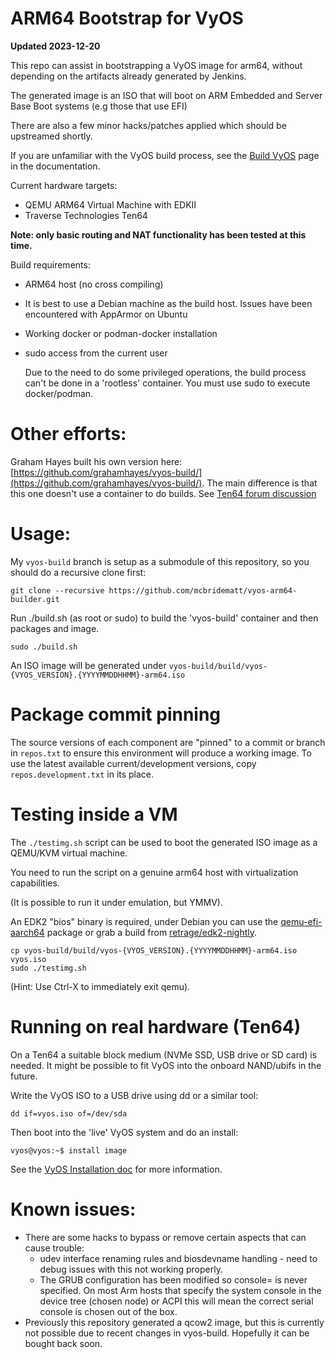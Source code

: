 # ARM64 Bootstrap for VyOS

**Updated 2023-12-20**

This repo can assist in bootstrapping a VyOS image for arm64, without
depending on the artifacts already generated by Jenkins.

The generated image is an ISO that will boot on ARM
Embedded and Server Base Boot systems (e.g those
that use EFI)

There are also a few minor hacks/patches applied which
should be upstreamed shortly.

If you are unfamiliar with the VyOS build process, see
the [Build VyOS](https://docs.vyos.io/en/latest/contributing/build-vyos.html)
page in the documentation.

Current hardware targets:
* QEMU ARM64 Virtual Machine with EDKII
* Traverse Technologies Ten64

**Note: only basic routing and NAT functionality
has been tested at this time.**

Build requirements:
* ARM64 host (no cross compiling)

* It is best to use a Debian machine as the
build host. Issues have been encountered with
AppArmor on Ubuntu

* Working docker or podman-docker installation

* sudo access from the current user

  Due to the need to do some privileged operations, the build process can't be done in a 'rootless' container. You must use sudo to execute docker/podman.

# Other efforts:

Graham Hayes built his own version here: [https://github.com/grahamhayes/vyos-build/](https://github.com/grahamhayes/vyos-build/). The main difference is that this one doesn't use a container to do builds. See [Ten64 forum discussion](https://forum.traverse.com.au/t/vyos-build-my-repo/181)


# Usage:
My `vyos-build` branch is setup as a submodule of this repository, so you should do a
recursive clone first:

```
git clone --recursive https://github.com/mcbridematt/vyos-arm64-builder.git
```

Run ./build.sh (as root or sudo) to build the 'vyos-build' container
and then packages and image.

```
sudo ./build.sh
```

An ISO image will be generated under `vyos-build/build/vyos-{VYOS_VERSION}.{YYYYMMDDHHMM}-arm64.iso`

# Package commit pinning
The source versions of each component are "pinned" to a commit or branch in `repos.txt` to ensure this
environment will produce a working image. To use the latest available current/development versions,
copy `repos.development.txt` in its place.

# Testing inside a VM
The `./testimg.sh` script can be used to boot
the generated ISO image as a QEMU/KVM virtual machine.

You need to run the script on a genuine arm64 host with virtualization
capabilities.

(It is possible to run it under emulation, but YMMV).

An EDK2 "bios" binary is required, under Debian you can use
the [qemu-efi-aarch64](https://packages.debian.org/buster/qemu-efi-aarch64) package
or grab a build from [retrage/edk2-nightly](https://retrage.github.io/edk2-nightly/).

```
cp vyos-build/build/vyos-{VYOS_VERSION}.{YYYYMMDDHHMM}-arm64.iso vyos.iso
sudo ./testimg.sh
```
(Hint: Use Ctrl-X to immediately exit qemu).

# Running on real hardware (Ten64)
On a Ten64 a suitable block medium (NVMe SSD, USB drive or SD card) is needed.
It might be possible to fit VyOS into the onboard NAND/ubifs in the future.

Write the VyOS ISO to a USB drive using dd or a similar tool:

```
dd if=vyos.iso of=/dev/sda
```

Then boot into the 'live' VyOS system and do an install:

```
vyos@vyos:~$ install image
```

See the [VyOS Installation doc](https://docs.vyos.io/en/latest/installation/install.html#live-installation) for more
information.

# Known issues:
*  There are some hacks to bypass or remove certain aspects that can cause trouble:
   * udev interface renaming rules and biosdevname handling - need to debug issues with this not working properly.
   * The GRUB configuration has been modified so console= is never specified. On most Arm hosts that
     specify the system console in the device tree (chosen node) or ACPI this will mean the correct
     serial console is chosen out of the box.
*  Previously this repository generated a qcow2 image, but this is currently
not possible due to recent changes in vyos-build. Hopefully it can be
bought back soon.
